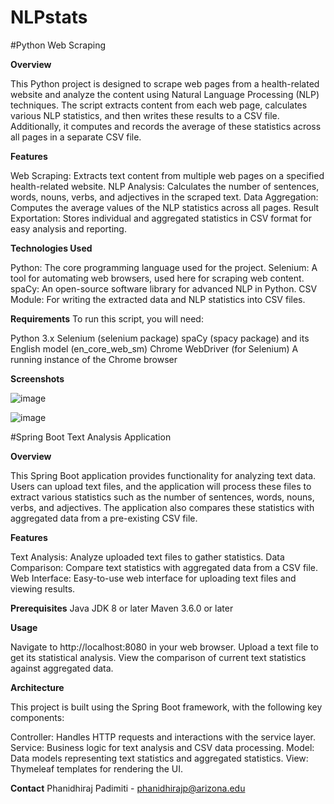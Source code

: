 # NLPstats

#Python Web Scraping

**Overview**

This Python project is designed to scrape web pages from a health-related website and analyze the content using Natural Language Processing (NLP) techniques. The script extracts content from each web page, calculates various NLP statistics, and then writes these results to a CSV file. Additionally, it computes and records the average of these statistics across all pages in a separate CSV file.

**Features**

Web Scraping: Extracts text content from multiple web pages on a specified health-related website.
NLP Analysis: Calculates the number of sentences, words, nouns, verbs, and adjectives in the scraped text.
Data Aggregation: Computes the average values of the NLP statistics across all pages.
Result Exportation: Stores individual and aggregated statistics in CSV format for easy analysis and reporting.

**Technologies Used**

Python: The core programming language used for the project.
Selenium: A tool for automating web browsers, used here for scraping web content.
spaCy: An open-source software library for advanced NLP in Python.
CSV Module: For writing the extracted data and NLP statistics into CSV files.

**Requirements**
To run this script, you will need:

Python 3.x
Selenium (selenium package)
spaCy (spacy package) and its English model (en_core_web_sm)
Chrome WebDriver (for Selenium)
A running instance of the Chrome browser

**Screenshots**

![image](https://github.com/phanidhirajpadimiti/NLPstats/assets/142957336/2122612c-c350-45d3-8568-c405f2713735)

![image](https://github.com/phanidhirajpadimiti/NLPstats/assets/142957336/4f457894-6103-487f-9d77-d31cdff460bf)

#Spring Boot Text Analysis Application

**Overview**

This Spring Boot application provides functionality for analyzing text data. Users can upload text files, and the application will process these files to extract various statistics such as the number of sentences, words, nouns, verbs, and adjectives. The application also compares these statistics with aggregated data from a pre-existing CSV file.

**Features**

Text Analysis: Analyze uploaded text files to gather statistics.
Data Comparison: Compare text statistics with aggregated data from a CSV file.
Web Interface: Easy-to-use web interface for uploading text files and viewing results.

**Prerequisites**
Java JDK 8 or later
Maven 3.6.0 or later

**Usage**

Navigate to http://localhost:8080 in your web browser.
Upload a text file to get its statistical analysis.
View the comparison of current text statistics against aggregated data.

**Architecture**

This project is built using the Spring Boot framework, with the following key components:

Controller: Handles HTTP requests and interactions with the service layer.
Service: Business logic for text analysis and CSV data processing.
Model: Data models representing text statistics and aggregated statistics.
View: Thymeleaf templates for rendering the UI.

**Contact**
Phanidhiraj Padimiti - phanidhirajp@arizona.edu
